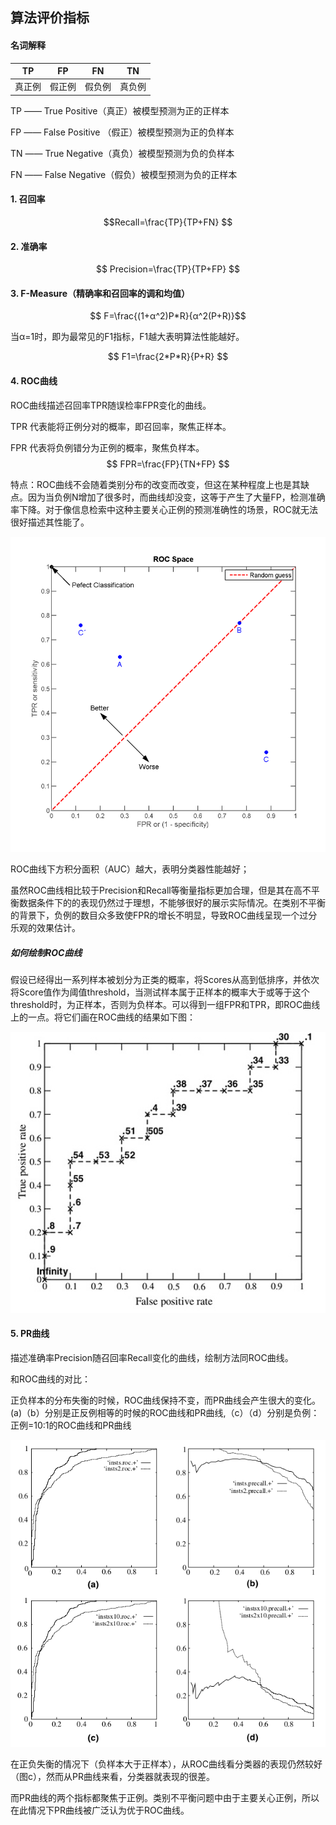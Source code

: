 ## 算法评价指标

#### 名词解释

|TP|FP|FN|TN|
|:---:|:---:|:---:|:---:|
|真正例|假正例|假负例|真负例|

TP —— True Positive（真正）被模型预测为正的正样本

FP —— False Positive （假正）被模型预测为正的负样本

TN —— True Negative（真负）被模型预测为负的负样本

FN —— False Negative（假负）被模型预测为负的正样本

#### 1. 召回率

$$Recall=\frac{TP}{TP+FN} $$

#### 2. 准确率
$$ Precision=\frac{TP}{TP+FP} $$

#### 3. F-Measure（精确率和召回率的调和均值）

$$ F=\frac{(1+α^2)P*R}{α^2(P+R)}$$

当α=1时，即为最常见的F1指标，F1越大表明算法性能越好。

$$ F1=\frac{2*P*R}{P+R} $$

#### 4. ROC曲线

ROC曲线描述召回率TPR随误检率FPR变化的曲线。

TPR 代表能将正例分对的概率，即召回率，聚焦正样本。

FPR 代表将负例错分为正例的概率，聚焦负样本。
$$ FPR=\frac{FP}{TN+FP} $$

特点：ROC曲线不会随着类别分布的改变而改变，但这在某种程度上也是其缺点。因为当负例N增加了很多时，而曲线却没变，这等于产生了大量FP，检测准确率下降。对于像信息检索中这种主要关心正例的预测准确性的场景，ROC就无法很好描述其性能了。

![](../materials/ROC.png)

ROC曲线下方积分面积（AUC）越大，表明分类器性能越好；

虽然ROC曲线相比较于Precision和Recall等衡量指标更加合理，但是其在高不平衡数据条件下的的表现仍然过于理想，不能够很好的展示实际情况。在类别不平衡的背景下，负例的数目众多致使FPR的增长不明显，导致ROC曲线呈现一个过分乐观的效果估计。

##### 如何绘制ROC曲线

假设已经得出一系列样本被划分为正类的概率，将Scores从高到低排序，并依次将Score值作为阈值threshold，当测试样本属于正样本的概率大于或等于这个threshold时，为正样本，否则为负样本。可以得到一组FPR和TPR，即ROC曲线上的一点。将它们画在ROC曲线的结果如下图：

![](../materials/roc_draw.jpg)

#### 5. PR曲线

描述准确率Precision随召回率Recall变化的曲线，绘制方法同ROC曲线。

和ROC曲线的对比：

正负样本的分布失衡的时候，ROC曲线保持不变，而PR曲线会产生很大的变化。(a)（b）分别是正反例相等的时候的ROC曲线和PR曲线,（c）（d）分别是负例：正例=10:1的ROC曲线和PR曲线

![](../materials/roc_pr.png)

在正负失衡的情况下（负样本大于正样本），从ROC曲线看分类器的表现仍然较好（图c），然而从PR曲线来看，分类器就表现的很差。

而PR曲线的两个指标都聚焦于正例。类别不平衡问题中由于主要关心正例，所以在此情况下PR曲线被广泛认为优于ROC曲线。
